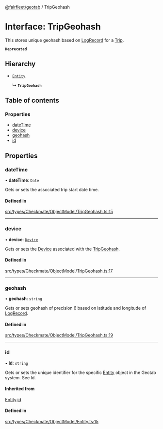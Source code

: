 [@fairfleet/geotab](../README.md) / TripGeohash

# Interface: TripGeohash

This stores unique geohash based on [LogRecord](LogRecord.md) for a [Trip](Trip.md).

**`Deprecated`**

## Hierarchy

- [`Entity`](Entity.md)

  ↳ **`TripGeohash`**

## Table of contents

### Properties

- [dateTime](TripGeohash.md#datetime)
- [device](TripGeohash.md#device)
- [geohash](TripGeohash.md#geohash)
- [id](TripGeohash.md#id)

## Properties

### dateTime

• **dateTime**: `Date`

Gets or sets the associated trip start date time.

#### Defined in

[src/types/Checkmate/ObjectModel/TripGeohash.ts:15](https://github.com/fairfleet/geotab/blob/d57d931/src/types/Checkmate/ObjectModel/TripGeohash.ts#L15)

___

### device

• **device**: [`Device`](Device.md)

Gets or sets the [Device](Device.md) associated with the [TripGeohash](TripGeohash.md).

#### Defined in

[src/types/Checkmate/ObjectModel/TripGeohash.ts:17](https://github.com/fairfleet/geotab/blob/d57d931/src/types/Checkmate/ObjectModel/TripGeohash.ts#L17)

___

### geohash

• **geohash**: `string`

Gets or sets geohash of precision 6 based on latitude and longitude of [LogRecord](LogRecord.md).

#### Defined in

[src/types/Checkmate/ObjectModel/TripGeohash.ts:19](https://github.com/fairfleet/geotab/blob/d57d931/src/types/Checkmate/ObjectModel/TripGeohash.ts#L19)

___

### id

• **id**: `string`

Gets or sets the unique identifier for the specific [Entity](Entity.md) object in the Geotab system. See Id.

#### Inherited from

[Entity](Entity.md).[id](Entity.md#id)

#### Defined in

[src/types/Checkmate/ObjectModel/Entity.ts:15](https://github.com/fairfleet/geotab/blob/d57d931/src/types/Checkmate/ObjectModel/Entity.ts#L15)
